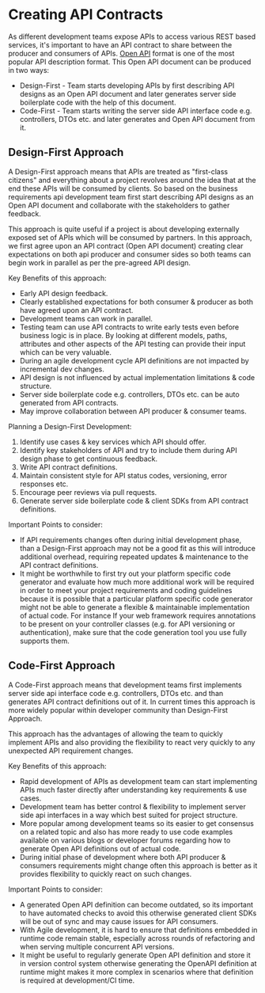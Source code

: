 # Creating API Contracts

As different development teams expose APIs to access various REST based services, it's important to have an API contract to share between the producer and consumers of APIs. [Open API](https://www.openapis.org/) format is one of the most popular API description format. This Open API document can be produced in two ways:

- Design-First - Team starts developing APIs by first describing API designs as an Open API document and later generates server side boilerplate code with the help of this document.
- Code-First - Team starts writing the server side API interface code e.g. controllers, DTOs etc. and later generates and Open API document from it.

## Design-First Approach

A Design-First approach means that APIs are treated as "first-class citizens" and everything about a project revolves around the idea that at the end these APIs will be consumed by clients. So based on the business requirements api development team first start describing API designs as an Open API document and collaborate with the stakeholders to gather feedback.

This approach is quite useful if a project is about developing externally exposed set of APIs which will be consumed by partners. In this approach, we first agree upon an API contract (Open API document) creating clear expectations on both api producer and consumer sides so both teams can begin work in parallel as per the pre-agreed API design.

Key Benefits of this approach:

- Early API design feedback.
- Clearly established expectations for both consumer & producer as both have agreed upon an API contract.
- Development teams can work in parallel.
- Testing team can use API contracts to write early tests even before business logic is in place. By looking at different models, paths, attributes and other aspects of the API testing can provide their input which can be very valuable.
- During an agile development cycle API definitions are not impacted by incremental dev changes.
- API design is not influenced by actual implementation limitations & code structure.
- Server side boilerplate code e.g. controllers, DTOs etc. can be auto generated from API contracts.
- May improve collaboration between API producer & consumer teams.

Planning a Design-First Development:

1. Identify use cases & key services which API should offer.
2. Identify key stakeholders of API and try to include them during API design phase to get continuous feedback.
3. Write API contract definitions.
4. Maintain consistent style for API status codes, versioning, error responses etc.
5. Encourage peer reviews via pull requests.
6. Generate server side boilerplate code & client SDKs from API contract definitions.

Important Points to consider:

- If API requirements changes often during initial development phase, than a Design-First approach may not be a good fit as this will introduce additional overhead, requiring repeated updates & maintenance to the API contract definitions.
- It might be worthwhile to first try out your platform specific code generator and evaluate how much more additional work will be required in order to meet your project requirements and coding guidelines because it is possible that a particular platform specific code generator might not be able to generate a flexible & maintainable implementation of actual code. For instance If your web framework requires annotations to be present on your controller classes (e.g. for API versioning or authentication), make sure that the code generation tool you use fully supports them.

## Code-First Approach

A Code-First approach means that development teams first implements server side api interface code e.g. controllers, DTOs etc. and than generates API contract definitions out of it. In current times this approach is more widely popular within developer community than Design-First Approach.

This approach has the advantages of allowing the team to quickly implement APIs and also providing the flexibility to react very quickly to any unexpected API requirement changes.

Key Benefits of this approach:

- Rapid development of APIs as development team can start implementing APIs much faster directly after understanding key requirements & use cases.
- Development team has better control & flexibility to implement server side api interfaces in a way which best suited for project structure.
- More popular among development teams so its easier to get consensus on a related topic and also has more ready to use code examples available on various blogs or developer forums regarding how to generate Open API definitions out of actual code.
- During initial phase of development where both API producer & consumers requirements might change often this approach is better as it provides flexibility to quickly react on such changes.

Important Points to consider:

- A generated Open API definition can become outdated, so its important to have automated checks to avoid this otherwise generated client SDKs will be out of sync and may cause issues for API consumers.
- With Agile development, it is hard to ensure that definitions embedded in runtime code remain stable, especially across rounds of refactoring and when serving multiple concurrent API versions.
- It might be useful to regularly generate Open API definition and store it in version control system otherwise generating the OpenAPI definition at runtime might makes it more complex in scenarios where that definition is required at development/CI time.
